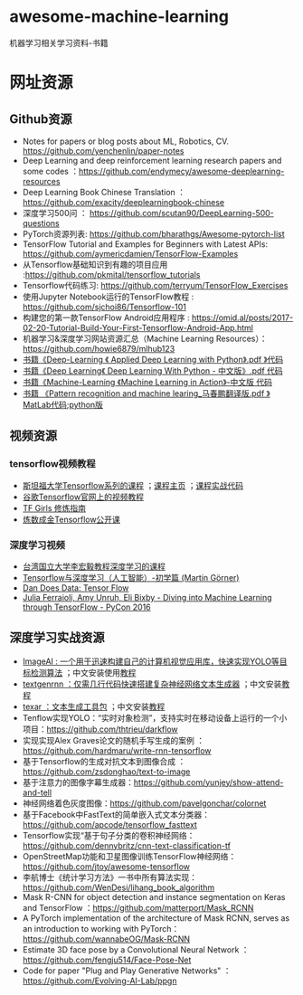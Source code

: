 # awesome-machine-learning
机器学习相关学习资料-书籍

# 网址资源
## Github资源
* Notes for papers or blog posts about ML, Robotics, CV. https://github.com/yenchenlin/paper-notes
* Deep Learning and deep reinforcement learning research papers and some codes ：https://github.com/endymecy/awesome-deeplearning-resources
* Deep Learning Book Chinese Translation ：https://github.com/exacity/deeplearningbook-chinese
* 深度学习500问 ： https://github.com/scutan90/DeepLearning-500-questions
* PyTorch资源列表: https://github.com/bharathgs/Awesome-pytorch-list
* TensorFlow Tutorial and Examples for Beginners with Latest APIs: https://github.com/aymericdamien/TensorFlow-Examples
* 从Tensorflow基础知识到有趣的项目应用 :https://github.com/pkmital/tensorflow_tutorials
* Tensorflow代码练习: https://github.com/terryum/TensorFlow_Exercises
* 使用Jupyter Notebook运行的TensorFlow教程 : https://github.com/sjchoi86/Tensorflow-101
* 构建您的第一款TensorFlow Android应用程序 : https://omid.al/posts/2017-02-20-Tutorial-Build-Your-First-Tensorflow-Android-App.html
* 机器学习&深度学习网站资源汇总（Machine Learning Resources）：https://github.com/howie6879/mlhub123
* [书籍《Deep-Learning 《 Applied Deep Learning with Python》.pdf 》代码](https://github.com/TrainingByPackt/Applied-Deep-Learning-with-Python)
* [书籍《Deep Learning《 Deep Learning With Python - 中文版》.pdf 代码](https://github.com/fchollet/deep-learning-with-python-notebooks)
* [书籍《Machine-Learning 《Machine Learning in Action》-中文版 代码](https://github.com/pbharrin/machinelearninginaction)
* [书籍 《Pattern recognition and machine learing_马春鹏翻译版.pdf 》MatLab代码](https://github.com/PRML/PRMLT);[python版](https://github.com/ctgk/PRML)
## 视频资源
### tensorflow视频教程
* [斯坦福大学Tensorflow系列的课程](https://www.youtube.com/watch?v=g-EvyKpZjmQ&index=1&list=PLIDllPt3EQZoS8gCP3cw273Cq9puuPLTg) ；[课程主页](http://web.stanford.edu/class/cs20si/index.html) ；[课程实战代码](https://github.com/chiphuyen/stanford-tensorflow-tutorials)
* [谷歌Tensorflow官网上的视频教程](https://developers.google.cn/machine-learning/crash-course/)
* [TF Girls 修炼指南](https://www.youtube.com/watchv=TrWqRMJZU8A&list=PLwY2GJhAPWRcZxxVFpNhhfivuW0kX15yG&index=2)
* [炼数成金Tensorflow公开课](https://www.youtube.com/watchv=eAtGqz8ytOI&list=PLjSwXXbVlK6IHzhLOMpwHHLjYmINRstrk)
### 深度学习视频
* [台湾国立大学李宏毅教程深度学习的课程](https://www.bilibili.com/video/av9770302/)
* [Tensorflow与深度学习（人工智能）-初学篇 (Martin Görner)](https://www.youtube.com/watch?v=vq2nnJ4g6N0)
* [Dan Does Data: Tensor Flow](http://bit.ly/1OX8s8Y)
* [Julia Ferraioli, Amy Unruh, Eli Bixby - Diving into Machine Learning through TensorFlow - PyCon 2016](https://www.youtube.com/watch?v=GZBIPwdGtkk&t=125s)
## 深度学习实战资源
* [ImageAI : 一个用于迅速构建自己的计算机视觉应用库，快速实现YOLO等目标检测算法](https://github.com/OlafenwaMoses/ImageAI) ；中文安装使用[教程](https://blog.csdn.net/weixin_39059031/article/details/82287688)
* [textgenrnn ：仅需几行代码快速搭建复杂神经网络文本生成器](https://github.com/minimaxir/textgenrnn) ；中文安装[教程](https://blog.csdn.net/weixin_39059031/article/details/83748135)
* [texar ：文本生成工具包](https://github.com/asyml/texar) ；中文安装[教程](https://blog.csdn.net/weixin_39059031/article/details/83748135)
* Tenflow实现YOLO：“实时对象检测”，支持实时在移动设备上运行的一个小项目：https://github.com/thtrieu/darkflow
* 实现实现Alex Graves论文的随机手写生成的案例 ： https://github.com/hardmaru/write-rnn-tensorflow
* 基于Tensorflow的生成对抗文本到图像合成 ： https://github.com/zsdonghao/text-to-image
* 基于注意力的图像字幕生成器：https://github.com/yunjey/show-attend-and-tell
* 神经网络着色灰度图像：https://github.com/pavelgonchar/colornet
* 基于Facebook中FastText的简单嵌入式文本分类器：https://github.com/apcode/tensorflow_fasttext
* Tensorflow实现“基于句子分类的卷积神经网络：https://github.com/dennybritz/cnn-text-classification-tf
* OpenStreetMap功能和卫星图像训练TensorFlow神经网络：https://github.com/jtoy/awesome-tensorflow
* 李航博士《统计学习方法》一书中所有算法实现：https://github.com/WenDesi/lihang_book_algorithm
* Mask R-CNN for object detection and instance segmentation on Keras and TensorFlow ：https://github.com/matterport/Mask_RCNN
* A PyTorch implementation of the architecture of Mask RCNN, serves as an introduction to working with PyTorch：https://github.com/wannabeOG/Mask-RCNN
* Estimate 3D face pose by a Convolutional Neural Network ：https://github.com/fengju514/Face-Pose-Net
* Code for paper "Plug and Play Generative Networks" ：https://github.com/Evolving-AI-Lab/ppgn






